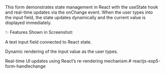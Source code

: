 This form demonstrates state management in React with the useState hook and real-time updates via the onChange event. When the user types into the input field, the state updates dynamically and the current value is displayed immediately.

✨ Features Shown in Screenshot:

A text input field connected to React state.

Dynamic rendering of the input value as the user types.

Real-time UI updates using React’s re-rendering mechanism.# reactjs-exp5-form-handlechange
